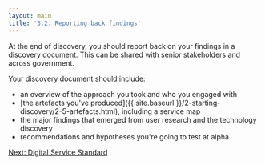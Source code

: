 ```yaml
---
layout: main
title: '3.2. Reporting back findings'
---
```


At the end of discovery, you should report back on your findings in a discovery document. This can be shared with senior stakeholders and across government.

Your discovery document should include:

- an overview of the approach you took and who you engaged with
- [the artefacts you've produced]({{ site.baseurl }}/2-starting-discovery/2-5-artefacts.html), including a service map
- the major findings that emerged from user research and the technology discovery
- recommendations and hypotheses you're going to test at alpha

[Next: Digital Service Standard](3-3-digital-service-standard.md)
